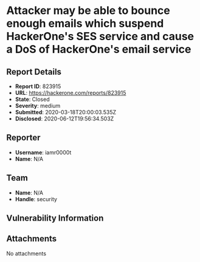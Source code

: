 # Attacker may be able to bounce enough emails which suspend HackerOne's SES service and cause a DoS of HackerOne's email service

## Report Details
- **Report ID**: 823915
- **URL**: https://hackerone.com/reports/823915
- **State**: Closed
- **Severity**: medium
- **Submitted**: 2020-03-18T20:00:03.535Z
- **Disclosed**: 2020-06-12T19:56:34.503Z

## Reporter
- **Username**: iamr0000t
- **Name**: N/A

## Team
- **Name**: N/A
- **Handle**: security

## Vulnerability Information


## Attachments
No attachments
